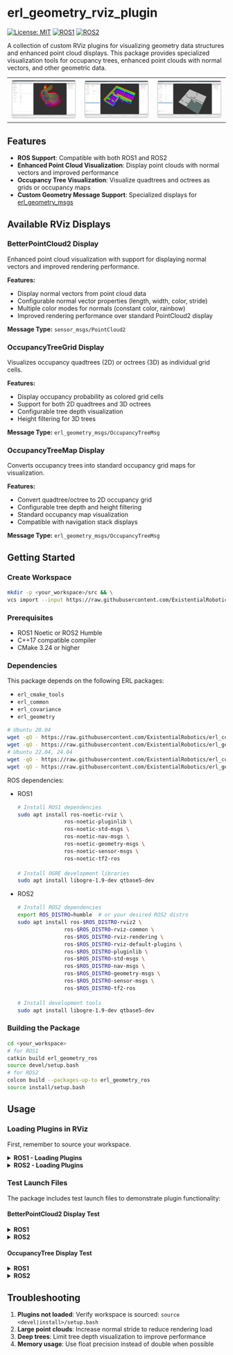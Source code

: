 # erl_geometry_rviz_plugin

[![License: MIT](https://img.shields.io/badge/License-MIT-yellow.svg)](https://opensource.org/licenses/MIT)
[![ROS1](https://img.shields.io/badge/ROS1-noetic-blue)](http://wiki.ros.org/)
[![ROS2](https://img.shields.io/badge/ROS2-humble-blue)](https://docs.ros.org/)

A collection of custom RViz plugins for visualizing geometry data structures and enhanced point cloud displays. This package provides specialized visualization tools for occupancy trees, enhanced point clouds with normal vectors, and other geometric data.

|                                                         |                                                         |                                                        |
| ------------------------------------------------------- | ------------------------------------------------------- | ------------------------------------------------------ |
| ![](launch/assets/test_better_point_cloud2_display.png) | ![](launch/assets/test_occupancy_tree_grid_display.png) | ![](launch/assets/test_occupancy_tree_map_display.png) |

## Features

- **ROS Support**: Compatible with both ROS1 and ROS2
- **Enhanced Point Cloud Visualization**: Display point clouds with normal vectors and improved performance
- **Occupancy Tree Visualization**: Visualize quadtrees and octrees as grids or occupancy maps
- **Custom Geometry Message Support**: Specialized displays for [erl_geometry_msgs](https://github.com/ExistentialRobotics/erl_geometry_msgs)

## Available RViz Displays

### BetterPointCloud2 Display
Enhanced point cloud visualization with support for displaying normal vectors and improved rendering performance.

**Features:**
- Display normal vectors from point cloud data
- Configurable normal vector properties (length, width, color, stride)
- Multiple color modes for normals (constant color, rainbow)
- Improved rendering performance over standard PointCloud2 display

**Message Type:** `sensor_msgs/PointCloud2`

### OccupancyTreeGrid Display
Visualizes occupancy quadtrees (2D) or octrees (3D) as individual grid cells.

**Features:**
- Display occupancy probability as colored grid cells
- Support for both 2D quadtrees and 3D octrees
- Configurable tree depth visualization
- Height filtering for 3D trees

**Message Type:** `erl_geometry_msgs/OccupancyTreeMsg`

### OccupancyTreeMap Display
Converts occupancy trees into standard occupancy grid maps for visualization.

**Features:**
- Convert quadtree/octree to 2D occupancy grid
- Configurable tree depth and height filtering
- Standard occupancy map visualization
- Compatible with navigation stack displays

**Message Type:** `erl_geometry_msgs/OccupancyTreeMsg`

## Getting Started

### Create Workspace

```bash
mkdir -p <your_workspace>/src && \
vcs import --input https://raw.githubusercontent.com/ExistentialRobotics/erl_geometry_rviz_plugin/refs/heads/main/erl_geometry_rviz_plugin.repos <your_workspace>/src
```
### Prerequisites

- ROS1 Noetic or ROS2 Humble
- C++17 compatible compiler
- CMake 3.24 or higher

### Dependencies

This package depends on the following ERL packages:
- `erl_cmake_tools`
- `erl_common`
- `erl_covariance`
- `erl_geometry`

```bash
# Ubuntu 20.04
wget -qO - https://raw.githubusercontent.com/ExistentialRobotics/erl_common/refs/heads/main/scripts/setup_ubuntu_20.04.bash | bash
wget -qO - https://raw.githubusercontent.com/ExistentialRobotics/erl_geometry/refs/heads/main/scripts/setup_ubuntu_20.04.bash | bash
# Ubuntu 22.04, 24.04
wget -qO - https://raw.githubusercontent.com/ExistentialRobotics/erl_common/refs/heads/main/scripts/setup_ubuntu_22.04_24.04.bash | bash
wget -qO - https://raw.githubusercontent.com/ExistentialRobotics/erl_geometry/refs/heads/main/scripts/setup_ubuntu_22.04_24.04.bash | bash
```

ROS dependencies:

- ROS1
   ```bash
   # Install ROS1 dependencies
   sudo apt install ros-noetic-rviz \
                  ros-noetic-pluginlib \
                  ros-noetic-std-msgs \
                  ros-noetic-nav-msgs \
                  ros-noetic-geometry-msgs \
                  ros-noetic-sensor-msgs \
                  ros-noetic-tf2-ros

   # Install OGRE development libraries
   sudo apt install libogre-1.9-dev qtbase5-dev
   ```

- ROS2
   ```bash
   # Install ROS2 dependencies
   export ROS_DISTRO=humble  # or your desired ROS2 distro
   sudo apt install ros-$ROS_DISTRO-rviz2 \
                  ros-$ROS_DISTRO-rviz-common \
                  ros-$ROS_DISTRO-rviz-rendering \
                  ros-$ROS_DISTRO-rviz-default-plugins \
                  ros-$ROS_DISTRO-pluginlib \
                  ros-$ROS_DISTRO-std-msgs \
                  ros-$ROS_DISTRO-nav-msgs \
                  ros-$ROS_DISTRO-geometry-msgs \
                  ros-$ROS_DISTRO-sensor-msgs \
                  ros-$ROS_DISTRO-tf2-ros

   # Install development tools
   sudo apt install libogre-1.9-dev qtbase5-dev
   ```

### Building the Package

```bash
cd <your_workspace>
# for ROS1
catkin build erl_geometry_ros
source devel/setup.bash
# for ROS2
colcon build --packages-up-to erl_geometry_ros
source install/setup.bash
```

## Usage

### Loading Plugins in RViz

First, remember to source your workspace.

<details>
<summary><b>ROS1 - Loading Plugins</b></summary>

1. Launch RViz: `rosrun rviz rviz`
2. Click "Add" in the Displays panel
3. Select "By display type" tab
4. Find plugins under:
   - `erl_geometry_rviz_plugin/OccupancyTreeGrid`
   - `erl_geometry_rviz_plugin/OccupancyTreeMap`
   - `erl_geometry_rviz_plugin/BetterPointCloud2`

</details>

<details>
<summary><b>ROS2 - Loading Plugins</b></summary>

1. Launch RViz2: `ros2 run rviz2 rviz2`
2. Click "Add" in the Displays panel
3. Select "By display type" tab
4. Find plugins under:
   - `erl_geometry/OccupancyTreeGrid`
   - `erl_geometry/OccupancyTreeMap`
   - `BetterPointCloud2`

</details>

### Test Launch Files

The package includes test launch files to demonstrate plugin functionality:

#### BetterPointCloud2 Display Test

<details>
<summary><b>ROS1</b></summary>

```bash
roslaunch erl_geometry_rviz_plugin test_rviz_plugin_better_point_cloud2_display.launch
```
</details>

<details>
<summary><b>ROS2</b></summary>

```bash
ros2 launch erl_geometry_rviz_plugin test_rviz_plugin_better_point_cloud2_display_launch.py
```
</details>

#### OccupancyTree Display Test

<details>
<summary><b>ROS1</b></summary>

```bash
roslaunch erl_geometry_rviz_plugin test_rviz_plugin_occupancy_tree_display.launch
```
</details>

<details>
<summary><b>ROS2</b></summary>

```bash
ros2 launch erl_geometry_rviz_plugin test_rviz_plugin_occupancy_tree_display_launch.py
```
</details>


## Troubleshooting

1. **Plugins not loaded**: Verify workspace is sourced: `source <devel|install>/setup.bash`
1. **Large point clouds**: Increase normal stride to reduce rendering load
2. **Deep trees**: Limit tree depth visualization to improve performance
3. **Memory usage**: Use float precision instead of double when possible
